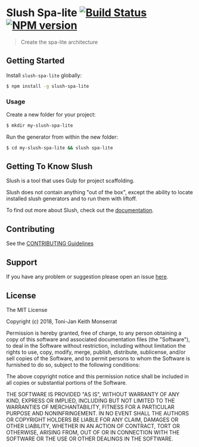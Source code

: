 # Slush Spa-lite [![Build Status](https://secure.travis-ci.org/tjmonsi/slush-spa-lite.png?branch=master)](https://travis-ci.org/tjmonsi/slush-spa-lite) [![NPM version](https://badge-me.herokuapp.com/api/npm/slush-spa-lite.png)](http://badges.enytc.com/for/npm/slush-spa-lite)

> Create the spa-lite architecture


## Getting Started

Install `slush-spa-lite` globally:

```bash
$ npm install -g slush-spa-lite
```

### Usage

Create a new folder for your project:

```bash
$ mkdir my-slush-spa-lite
```

Run the generator from within the new folder:

```bash
$ cd my-slush-spa-lite && slush spa-lite
```

## Getting To Know Slush

Slush is a tool that uses Gulp for project scaffolding.

Slush does not contain anything "out of the box", except the ability to locate installed slush generators and to run them with liftoff.

To find out more about Slush, check out the [documentation](https://github.com/slushjs/slush).

## Contributing

See the [CONTRIBUTING Guidelines](https://github.com/tjmonsi/slush-spa-lite/blob/master/CONTRIBUTING.md)

## Support
If you have any problem or suggestion please open an issue [here](https://github.com/tjmonsi/slush-spa-lite/issues).

## License 

The MIT License

Copyright (c) 2018, Toni-Jan Keith Monserrat

Permission is hereby granted, free of charge, to any person
obtaining a copy of this software and associated documentation
files (the "Software"), to deal in the Software without
restriction, including without limitation the rights to use,
copy, modify, merge, publish, distribute, sublicense, and/or sell
copies of the Software, and to permit persons to whom the
Software is furnished to do so, subject to the following
conditions:

The above copyright notice and this permission notice shall be
included in all copies or substantial portions of the Software.

THE SOFTWARE IS PROVIDED "AS IS", WITHOUT WARRANTY OF ANY KIND,
EXPRESS OR IMPLIED, INCLUDING BUT NOT LIMITED TO THE WARRANTIES
OF MERCHANTABILITY, FITNESS FOR A PARTICULAR PURPOSE AND
NONINFRINGEMENT. IN NO EVENT SHALL THE AUTHORS OR COPYRIGHT
HOLDERS BE LIABLE FOR ANY CLAIM, DAMAGES OR OTHER LIABILITY,
WHETHER IN AN ACTION OF CONTRACT, TORT OR OTHERWISE, ARISING
FROM, OUT OF OR IN CONNECTION WITH THE SOFTWARE OR THE USE OR
OTHER DEALINGS IN THE SOFTWARE.

